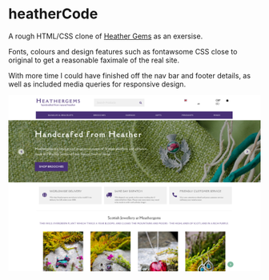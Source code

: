 # heatherCode

A rough HTML/CSS clone of [Heather Gems](https://www.heathergems.com/) as an exersise.

Fonts, colours and design features such as fontawsome CSS close to original to get a reasonable faximale of the real site. 

With more time I could have finished off the nav bar and footer details, as well as included media queries for responsive design. 

<img src="https://github.com/tomsstuff101/heatherCode/blob/master/heatherGems%20html%20css%20.png">

